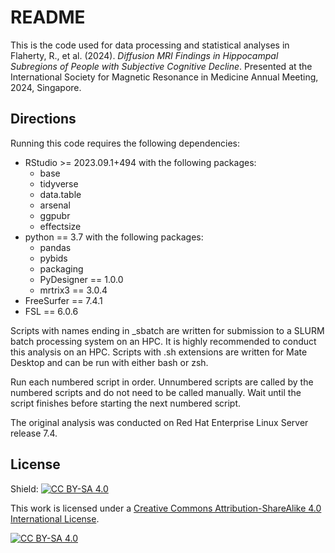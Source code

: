 README
================

This is the code used for data processing and statistical analyses in
Flaherty, R., et al. (2024). *Diffusion MRI Findings in Hippocampal Subregions of People with Subjective Cognitive Decline*. Presented at the International Society for Magnetic Resonance in Medicine Annual Meeting, 2024, Singapore.

## Directions

Running this code requires the following dependencies:

- RStudio \>= 2023.09.1+494 with the following packages:
  - base
  - tidyverse
  - data.table
  - arsenal
  - ggpubr
  - effectsize
- python == 3.7 with the following packages:
  - pandas
  - pybids
  - packaging
  - PyDesigner == 1.0.0
  - mrtrix3 == 3.0.4
- FreeSurfer == 7.4.1
- FSL == 6.0.6
  
Scripts with names ending in _sbatch are written for submission to a SLURM
batch processing system on an HPC. It is highly recommended to conduct
this analysis on an HPC. Scripts with .sh extensions are written for
Mate Desktop and can be run with either bash or zsh.

Run each numbered script in order. Unnumbered scripts are called by the
numbered scripts and do not need to be called manually. Wait until the
script finishes before starting the next numbered script.

The original analysis was conducted on Red Hat Enterprise Linux Server
release 7.4.

## License

Shield: [![CC BY-SA
4.0](https://img.shields.io/badge/License-CC%20BY--SA%204.0-lightgrey.svg)](http://creativecommons.org/licenses/by-sa/4.0/)

This work is licensed under a [Creative Commons Attribution-ShareAlike
4.0 International
License](http://creativecommons.org/licenses/by-sa/4.0/).

[![CC BY-SA
4.0](https://licensebuttons.net/l/by-sa/4.0/88x31.png)](http://creativecommons.org/licenses/by-sa/4.0/)
